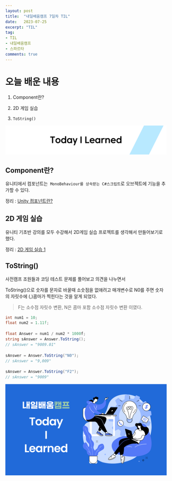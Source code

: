```yaml
---
layout: post
title:  "내일배움캠프 7일차 TIL"
date:   2023-07-25
excerpt: "TIL"
tag:
- TIL
- 내일배움캠프
- 스파르타
comments: true
---
```


# 오늘 배운 내용
1. Component란?

2. 2D 게임 실습 

3. `ToString()`

![nbcbanner](/assets/img/TILbanner.png)

## Component란?

유니티에서 컴포넌트는` MonoBehaviour를 상속받는 C#스크립트`로
오브젝트에 기능을 추가할 수 있다.

정리 : [Unity 컴포넌트란?](https://kksoo0131.github.io/posts/unity-4/)


## 2D 게임 실습

유니티 기초반 강의를 모두 수강해서 2D게임 실습 프로젝트를 생각해서 만들어보기로 했다.

정리 : [2D 게임 실습 1](https://kksoo0131.github.io/posts/toyProject-Practice2DGame-1/)

## ToString()

사전캠프 조원들과 코딩 테스트 문제를 풀어보고 의견을 나누면서

ToString()으로 숫자를 문자로 바꿀때 소숫점을 없애려고 매개변수로 N0를 주면 숫자의 자릿수에 (,)콤마가 찍힌다는 것을 알게 되었다.

 > F는 소수점 자릿수 변환, N은 콤마 포함 소수점 자릿수 변환 이였다.

```cs
int num1 = 10;
float num2 = 1.11f;

float Answer = num1 / num2 * 1000f;
string sAnswer = Answer.ToString();
// sAnswer = "9009.01"

sAnswer = Answer.ToString("N0");
// sAnswer = "9,009"

sAnswer = Answer.ToString("F2");
// sAnswer = "9009"
```

![nbcthumbnail](/assets/img/thumbnail-image.png)